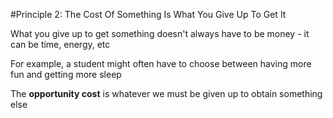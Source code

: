 #Principle 2: The Cost Of Something Is What You Give Up To Get It

What you give up to get something doesn't always have to be money - it can be time, energy, etc

For example, a student might often have to choose between having more fun and getting more sleep

The **opportunity cost** is whatever we must be given up to obtain something else
